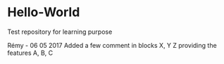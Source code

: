 # Hello-World
Test repository for learning purpose

Rémy - 06 05 2017
Added a few comment in blocks X, Y Z providing the features A, B, C
